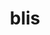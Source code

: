 ---
title: "blis"
layout: cache
categories: [package, develop]
meta: {"versions": ["0.9.0"], "compilers": ["gcc@=11.4.0"], "oss": ["ubuntu20.04"], "platforms": ["linux"], "targets": ["neoverse_v1"], "stacks": ["e4s-neoverse_v1", "root"], "num_specs": 2, "num_specs_by_stack": {"e4s-neoverse_v1": 2, "root": 2}}
spec_details: [{"hash": "emynopx4ejhv4azwge2fdxehzehyiv77", "compiler": "gcc@=11.4.0", "versions": ["0.9.0"], "os": "ubuntu20.04", "platform": "linux", "target": "neoverse_v1", "variants": ["+blas", "build_system=makefile", "+cblas", "libs=shared,static", "threads=none"], "stacks": ["e4s-neoverse_v1", "root"], "size": "-", "tarball": "https://binaries.spack.io/develop/build_cache/linux-ubuntu20.04-neoverse_v1/gcc-11.4.0/blis-0.9.0/linux-ubuntu20.04-neoverse_v1-gcc-11.4.0-blis-0.9.0-emynopx4ejhv4azwge2fdxehzehyiv77.spack"}, {"hash": "dngqiipdei3rbkxkg3tfvirrveydtw72", "compiler": "gcc@=11.4.0", "versions": ["0.9.0"], "os": "ubuntu20.04", "platform": "linux", "target": "neoverse_v1", "variants": ["+blas", "build_system=makefile", "+cblas", "libs=shared,static", "threads=none"], "stacks": ["e4s-neoverse_v1", "root"], "size": "-", "tarball": "https://binaries.spack.io/develop/build_cache/linux-ubuntu20.04-neoverse_v1/gcc-11.4.0/blis-0.9.0/linux-ubuntu20.04-neoverse_v1-gcc-11.4.0-blis-0.9.0-dngqiipdei3rbkxkg3tfvirrveydtw72.spack"}]
---